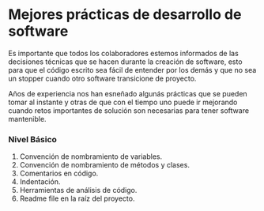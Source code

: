 # Mejores prácticas de desarrollo de software

Es importante que todos los colaboradores estemos informados de las decisiones técnicas que se hacen
durante la creación de software, esto para que el código escrito sea fácil de entender por los demás
y que no sea un stopper cuando otro software transicione de proyecto.

Años de experiencia nos han esneñado algunás prácticas que se pueden tomar al instante y otras de que
con el tiempo uno puede ir mejorando cuando retos importantes de solución son necesarias para tener
software mantenible.

### Nivel Básico
1. Convención de nombramiento de variables.
2. Convención de nombramiento de métodos y clases.
3. Comentarios en código.
4. Indentación.
5. Herramientas de análisis de código.
6. Readme file en la raíz del proyecto.
